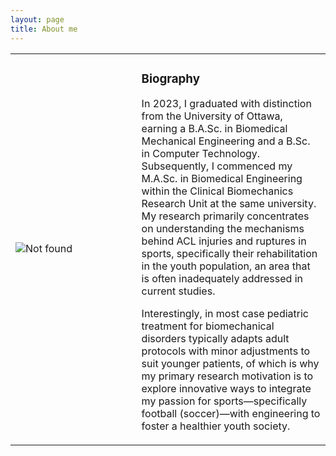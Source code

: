 ```yaml
---
layout: page
title: About me
---
```


<table style="border: none;">
<tr style="border: none;"> 
  <!-- Image side -->
  <td width="40%" style="border: none;">
    <img src="{{ 'assets/img/flower.jpg' | relative_url }}" alt="Not found" />
  </td>
  
  <!-- Information side -->
  <td width="60%" style="border: none;">
    <h3>Biography</h3>
    <p>In 2023, I graduated with distinction from the University of Ottawa, earning a B.A.Sc. in Biomedical Mechanical Engineering and a B.Sc. in Computer Technology. Subsequently, I commenced my M.A.Sc. in Biomedical Engineering within the Clinical Biomechanics Research Unit at the same university. My research primarily concentrates on understanding the mechanisms behind ACL injuries and ruptures in sports, specifically their rehabilitation in the youth population, an area that is often inadequately addressed in current studies.
    </p>
    <p>Interestingly, in most case pediatric treatment for biomechanical disorders typically adapts adult protocols with minor adjustments to suit younger patients, of which is why my primary research motivation is to explore innovative ways to integrate my passion for sports—specifically football (soccer)—with engineering to foster a healthier youth society.
    </p>

  </td>
</tr>
</table>

<!-- I recently completed my B.A.Sc (Biomedical Mechanical Engineering) as well as my B.Sc (Computer Technology) in 2023 with distinction at the University of Ottawa and have since start my M.A.Sc (Biomedical Engineering) part of the Clinical Biomechanic Research Unit at the University of Ottawa primarly focusing on Sport injury knee mechanism and rehabilation specifically in the youth population which is much oten overlooked.

Did you know that in most case pediatric treatment for various biomechanical illnesses is just a copy of the adult treatment but slightly modifying to fit the youth in question.What drives my main research focus is finding ways to merge my passion for sport (primarly football (European)) and Engineering for a helthier society of which is why my current -->